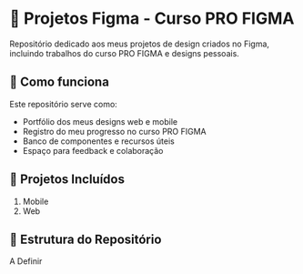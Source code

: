 # 🎨 Projetos Figma - Curso PRO FIGMA

Repositório dedicado aos meus projetos de design criados no Figma, incluindo trabalhos do curso PRO FIGMA e designs pessoais.

## 📌 Como funciona

Este repositório serve como:
- Portfólio dos meus designs web e mobile
- Registro do meu progresso no curso PRO FIGMA
- Banco de componentes e recursos úteis
- Espaço para feedback e colaboração

## 🚀 Projetos Incluídos

1. Mobile
2. Web

## 📂 Estrutura do Repositório
A Definir 
